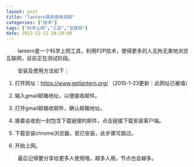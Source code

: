 ```yaml
---
layout: post
title: "lantern简易使用说明"
categories: ["技术"]
tags: ["科学上网","工具","互联网"]
date: 2013-12-12 20:20:00
---
```

&nbsp;&nbsp;&nbsp;&nbsp;&nbsp;&nbsp;&nbsp;&nbsp;lantern是一个科学上网工具，利用P2P技术，使得更多的人无拘无束地浏览互联网，目前正在测试阶段。

&nbsp;&nbsp;&nbsp;&nbsp;&nbsp;&nbsp;&nbsp;&nbsp;安装及使用方法如下：

1. 打开网址：https://www.getlantern.org/ （2015-1-23更新：此网址已被墙）

2. 输入gmail邮箱地址，以便接收邮件。

3. 打开gmail邮箱收邮件，确认邮箱地址。

4. 接着会收到一封包含下载链接的邮件，点击链接下载安装客户端。

5. 下载安装chrome浏览器，若已安装，此步骤可跳过。

6. 开始上网。

&nbsp;&nbsp;&nbsp;&nbsp;&nbsp;&nbsp;&nbsp;&nbsp;最后记得要分享给更多人使用哦，越多人用，节点也会越多。